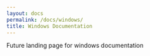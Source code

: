 ```yaml
---
layout: docs
permalink: /docs/windows/
title: Windows Documentation
---
```



Future landing page for windows documentation